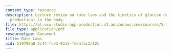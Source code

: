 ```yaml
---
content_type: resource
description: Lecture review on rate laws and the kinetics of glucose oxidation (energy
  production) in the body.
file: https://ol-ocw-studio-app-production.s3.amazonaws.com/courses/5-111-principles-of-chemical-science-fall-2008/519790a02c44fce393a5febafac3af2c_bioex_lect31.pdf
file_type: application/pdf
resourcetype: Document
title: Rate Laws
uid: 519790a0-2c44-fce3-93a5-febafac3af2c
---
```

